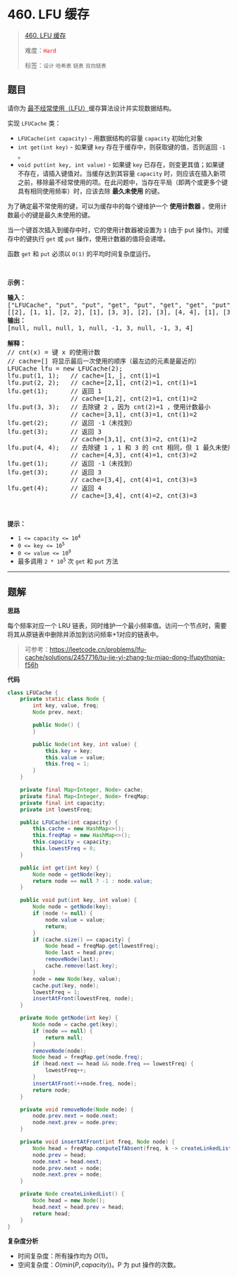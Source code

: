 # 460. LFU 缓存

> [460. LFU 缓存](https://leetcode.cn/problems/lfu-cache/)
>
> 难度：<font color=red>`Hard`</font>
>
> 标签：`设计` `哈希表` `链表` `双向链表`

## 题目

<p>请你为 <a href="https://baike.baidu.com/item/%E7%BC%93%E5%AD%98%E7%AE%97%E6%B3%95">最不经常使用（LFU）</a>缓存算法设计并实现数据结构。</p>

<p>实现 <code>LFUCache</code> 类：</p>

<ul>
	<li><code>LFUCache(int capacity)</code> - 用数据结构的容量&nbsp;<code>capacity</code> 初始化对象</li>
	<li><code>int get(int key)</code>&nbsp;- 如果键&nbsp;<code>key</code> 存在于缓存中，则获取键的值，否则返回 <code>-1</code> 。</li>
	<li><code>void put(int key, int value)</code>&nbsp;- 如果键&nbsp;<code>key</code> 已存在，则变更其值；如果键不存在，请插入键值对。当缓存达到其容量&nbsp;<code>capacity</code> 时，则应该在插入新项之前，移除最不经常使用的项。在此问题中，当存在平局（即两个或更多个键具有相同使用频率）时，应该去除 <strong>最久未使用</strong> 的键。</li>
</ul>

<p>为了确定最不常使用的键，可以为缓存中的每个键维护一个 <strong>使用计数器</strong> 。使用计数最小的键是最久未使用的键。</p>

<p>当一个键首次插入到缓存中时，它的使用计数器被设置为 <code>1</code> (由于 put 操作)。对缓存中的键执行 <code>get</code> 或 <code>put</code> 操作，使用计数器的值将会递增。</p>

<p>函数 <code>get</code> 和 <code>put</code> 必须以 <code>O(1)</code> 的平均时间复杂度运行。</p>

<p>&nbsp;</p>

<p><strong>示例：</strong></p>

<pre>
<strong>输入：</strong>
["LFUCache", "put", "put", "get", "put", "get", "get", "put", "get", "get", "get"]
[[2], [1, 1], [2, 2], [1], [3, 3], [2], [3], [4, 4], [1], [3], [4]]
<strong>输出：</strong>
[null, null, null, 1, null, -1, 3, null, -1, 3, 4]

<strong>解释：</strong>
// cnt(x) = 键 x 的使用计数
// cache=[] 将显示最后一次使用的顺序（最左边的元素是最近的）
LFUCache lfu = new LFUCache(2);
lfu.put(1, 1);   // cache=[1,_], cnt(1)=1
lfu.put(2, 2);   // cache=[2,1], cnt(2)=1, cnt(1)=1
lfu.get(1);      // 返回 1
                 // cache=[1,2], cnt(2)=1, cnt(1)=2
lfu.put(3, 3);   // 去除键 2 ，因为 cnt(2)=1 ，使用计数最小
                 // cache=[3,1], cnt(3)=1, cnt(1)=2
lfu.get(2);      // 返回 -1（未找到）
lfu.get(3);      // 返回 3
                 // cache=[3,1], cnt(3)=2, cnt(1)=2
lfu.put(4, 4);   // 去除键 1 ，1 和 3 的 cnt 相同，但 1 最久未使用
                 // cache=[4,3], cnt(4)=1, cnt(3)=2
lfu.get(1);      // 返回 -1（未找到）
lfu.get(3);      // 返回 3
                 // cache=[3,4], cnt(4)=1, cnt(3)=3
lfu.get(4);      // 返回 4
                 // cache=[3,4], cnt(4)=2, cnt(3)=3</pre>

<p>&nbsp;</p>

<p><strong>提示：</strong></p>

<ul>
	<li><code>1 &lt;= capacity&nbsp;&lt;= 10<sup>4</sup></code></li>
	<li><code>0 &lt;= key &lt;= 10<sup>5</sup></code></li>
	<li><code>0 &lt;= value &lt;= 10<sup>9</sup></code></li>
	<li>最多调用 <code>2 * 10<sup>5</sup></code> 次 <code>get</code> 和 <code>put</code> 方法</li>
</ul>


--------------------

## 题解

**思路**

每个频率对应一个 LRU 链表，同时维护一个最小频率值。访问一个节点时，需要将其从原链表中删除并添加到访问频率+1对应的链表中。

> 可参考：https://leetcode.cn/problems/lfu-cache/solutions/2457716/tu-jie-yi-zhang-tu-miao-dong-lfupythonja-f56h

**代码**

```java
class LFUCache {
    private static class Node {
        int key, value, freq;
        Node prev, next;

        public Node() {
        }

        public Node(int key, int value) {
            this.key = key;
            this.value = value;
            this.freq = 1;
        }
    }

    private final Map<Integer, Node> cache;
    private final Map<Integer, Node> freqMap;
    private final int capacity;
    private int lowestFreq;

    public LFUCache(int capacity) {
        this.cache = new HashMap<>();
        this.freqMap = new HashMap<>();
        this.capacity = capacity;
        this.lowestFreq = 0;
    }

    public int get(int key) {
        Node node = getNode(key);
        return node == null ? -1 : node.value;
    }

    public void put(int key, int value) {
        Node node = getNode(key);
        if (node != null) {
            node.value = value;
            return;
        }
        if (cache.size() == capacity) {
            Node head = freqMap.get(lowestFreq);
            Node last = head.prev;
            removeNode(last);
            cache.remove(last.key);
        }
        node = new Node(key, value);
        cache.put(key, node);
        lowestFreq = 1;
        insertAtFront(lowestFreq, node);
    }

    private Node getNode(int key) {
        Node node = cache.get(key);
        if (node == null) {
            return null;
        }
        removeNode(node);
        Node head = freqMap.get(node.freq);
        if (head.next == head && node.freq == lowestFreq) {
            lowestFreq++;
        }
        insertAtFront(++node.freq, node);
        return node;
    }

    private void removeNode(Node node) {
        node.prev.next = node.next;
        node.next.prev = node.prev;
    }

    private void insertAtFront(int freq, Node node) {
        Node head = freqMap.computeIfAbsent(freq, k -> createLinkedList());
        node.prev = head;
        node.next = head.next;
        node.prev.next = node;
        node.next.prev = node;
    }

    private Node createLinkedList() {
        Node head = new Node();
        head.next = head.prev = head;
        return head;
    }
}
```

**复杂度分析**

- 时间复杂度：所有操作均为 $O(1)$。
- 空间复杂度：$O(min(P, capacity))$。P 为 put 操作的次数。
